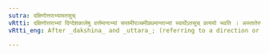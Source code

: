 ```yaml
---
sutra: दक्षिणोत्तराभ्यामतसुच्
vRtti: दक्षिणोत्तराभ्यां दिग्देशकालेषु वर्त्तमानाभ्यां सप्तमीपञ्चमीप्रथमान्ताभ्यां स्वार्थेऽतसुच् प्रत्ययो भवति । अस्तातेरपवादः ॥
vRtti_eng: After _dakshina_ and _uttara_; (referring to a direction or a locality or a time, and ending with locative, ablative or nominative) comes the affix _atasuch_ (अतस्) ॥

---
```

